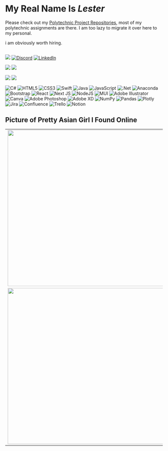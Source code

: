  # My Real Name Is _Lester_

Please check out my [Polytechnic Project Repositories](https://github.com/s10208233), most of my polytechnic assignments are there. I am too lazy to migrate it over here to my personal.

i am obviously worth hiring.

##
[![](https://visitcount.itsvg.in/api?id=leicester70&icon=5&color=9)](https://visitcount.itsvg.in)
[![Discord](https://img.shields.io/badge/Discord-%237289DA.svg?logo=discord&logoColor=white)](https://discord.gg/https://discord.gg/PQzZx74yK5) [![LinkedIn](https://img.shields.io/badge/LinkedIn-%230077B5.svg?logo=linkedin&logoColor=white)](https://linkedin.com/in/lester-cheong-a29a4a209)

![](https://quotes-github-readme.vercel.app/api?type=vertical&theme=tokyonight) ![](https://github-readme-stats.vercel.app/api/top-langs/?username=leicester70&theme=dark&hide_border=true&include_all_commits=false&count_private=false&layout=compact) 

 ![](https://github-readme-streak-stats.herokuapp.com/?user=leicester70&theme=dark&hide_border=true) ![](https://github-readme-stats.vercel.app/api?username=leicester70&theme=dark&hide_border=true&include_all_commits=false&count_private=false)

![C#](https://img.shields.io/badge/c%23-%23239120.svg?style=for-the-badge&logo=c-sharp&logoColor=white) ![HTML5](https://img.shields.io/badge/html5-%23E34F26.svg?style=for-the-badge&logo=html5&logoColor=white) ![CSS3](https://img.shields.io/badge/css3-%231572B6.svg?style=for-the-badge&logo=css3&logoColor=white) ![Swift](https://img.shields.io/badge/swift-F54A2A?style=for-the-badge&logo=swift&logoColor=white) ![Java](https://img.shields.io/badge/java-%23ED8B00.svg?style=for-the-badge&logo=java&logoColor=white) ![JavaScript](https://img.shields.io/badge/javascript-%23323330.svg?style=for-the-badge&logo=javascript&logoColor=%23F7DF1E) ![.Net](https://img.shields.io/badge/.NET-5C2D91?style=for-the-badge&logo=.net&logoColor=white) ![Anaconda](https://img.shields.io/badge/Anaconda-%2344A833.svg?style=for-the-badge&logo=anaconda&logoColor=white) ![Bootstrap](https://img.shields.io/badge/bootstrap-%23563D7C.svg?style=for-the-badge&logo=bootstrap&logoColor=white) ![React](https://img.shields.io/badge/react-%2320232a.svg?style=for-the-badge&logo=react&logoColor=%2361DAFB) ![Next JS](https://img.shields.io/badge/Next-black?style=for-the-badge&logo=next.js&logoColor=white) ![NodeJS](https://img.shields.io/badge/node.js-6DA55F?style=for-the-badge&logo=node.js&logoColor=white) ![MUI](https://img.shields.io/badge/MUI-%230081CB.svg?style=for-the-badge&logo=material-ui&logoColor=white) ![Adobe Illustrator](https://img.shields.io/badge/adobeillustrator-%23FF9A00.svg?style=for-the-badge&logo=adobeillustrator&logoColor=white) ![Canva](https://img.shields.io/badge/Canva-%2300C4CC.svg?style=for-the-badge&logo=Canva&logoColor=white) ![Adobe Photoshop](https://img.shields.io/badge/adobephotoshop-%2331A8FF.svg?style=for-the-badge&logo=adobephotoshop&logoColor=white) ![Adobe XD](https://img.shields.io/badge/Adobe%20XD-470137?style=for-the-badge&logo=Adobe%20XD&logoColor=#FF61F6) ![NumPy](https://img.shields.io/badge/numpy-%23013243.svg?style=for-the-badge&logo=numpy&logoColor=white) ![Pandas](https://img.shields.io/badge/pandas-%23150458.svg?style=for-the-badge&logo=pandas&logoColor=white) ![Plotly](https://img.shields.io/badge/Plotly-%233F4F75.svg?style=for-the-badge&logo=plotly&logoColor=white) ![Jira](https://img.shields.io/badge/jira-%230A0FFF.svg?style=for-the-badge&logo=jira&logoColor=white) ![Confluence](https://img.shields.io/badge/confluence-%23172BF4.svg?style=for-the-badge&logo=confluence&logoColor=white) ![Trello](https://img.shields.io/badge/Trello-%23026AA7.svg?style=for-the-badge&logo=Trello&logoColor=white) ![Notion](https://img.shields.io/badge/Notion-%23000000.svg?style=for-the-badge&logo=notion&logoColor=white)

## Picture of Pretty Asian Girl I Found Online
<table>
<tr>
 <td><img src="https://scontent.fsin3-1.fna.fbcdn.net/v/t39.30808-6/248441325_1528422860867521_5664265200667522874_n.jpg?_nc_cat=101&ccb=1-7&_nc_sid=8bfeb9&_nc_ohc=QJamAEgyh44AX-KfgCl&_nc_ht=scontent.fsin3-1.fna&oh=00_AfC6sD0emgV7tDvsP5YnIppjxpuY_OJHANEqQ7j1XlHuOw&oe=64238F30" width="500"/></td>
 <td><img src="https://scontent.fsin3-1.fna.fbcdn.net/v/t39.30808-6/247138706_1528422810867526_5681702947317744443_n.jpg?_nc_cat=107&ccb=1-7&_nc_sid=8bfeb9&_nc_ohc=fnjxusZX5zkAX-3TWVe&_nc_ht=scontent.fsin3-1.fna&oh=00_AfDZZht8SX_8lEDi5gUB_GSv8mqk0sgHuHhgEVPFSlNwMA&oe=642241E0" width="500"/></td>
</tr>
<tr>
 <td><img src="https://scontent.fsin3-1.fna.fbcdn.net/v/t39.30808-6/248814415_1528422990867508_4066601661239911617_n.jpg?_nc_cat=107&ccb=1-7&_nc_sid=8bfeb9&_nc_ohc=zkApn4vYVewAX_fjCxE&_nc_oc=AQmtoO72_4gNxZzsKSocOud_-8AjvqvMXICWbaAdi635pdH7xIw3SxW69e_PQtLoplg&_nc_ht=scontent.fsin3-1.fna&oh=00_AfAbTUS8Ao5rRfPdvMh6ZK6hyqReOcjx-y9ht4KqTCgoWw&oe=6423B63E" width="500"/></td>
 <td>
  
<img src="https://scontent.fsin3-1.fna.fbcdn.net/v/t39.30808-6/248816419_1528422954200845_6462593714384698693_n.jpg?_nc_cat=105&ccb=1-7&_nc_sid=8bfeb9&_nc_ohc=1vC20DKF-zoAX9tTqi0&_nc_ht=scontent.fsin3-1.fna&oh=00_AfB_ZrCJkj1pb2VXXNc-9eYXMik-bPn5oIZdw5VfHX_tig&oe=642384C3" width="500"/>

 </td>
</tr>
</table>




<!--
Proudly created with GPRM ( https://gprm.itsvg.in )
I did absoutely nothing
-->

